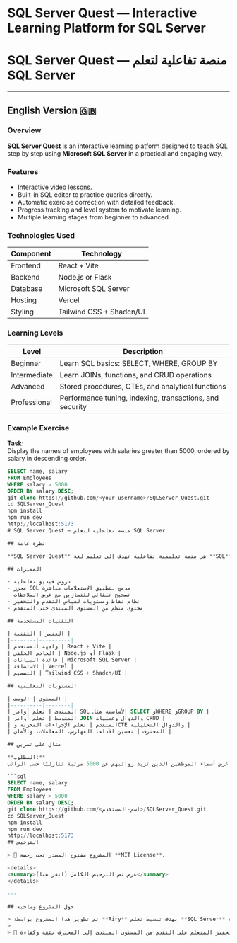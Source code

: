 # SQL Server Quest — Interactive Learning Platform for SQL Server
# SQL Server Quest — منصة تفاعلية لتعلم SQL Server

---

## English Version 🇬🇧

### Overview

**SQL Server Quest** is an interactive learning platform designed to teach SQL step by step using **Microsoft SQL Server** in a practical and engaging way.

### Features

- Interactive video lessons.  
- Built-in SQL editor to practice queries directly.  
- Automatic exercise correction with detailed feedback.  
- Progress tracking and level system to motivate learning.  
- Multiple learning stages from beginner to advanced.

### Technologies Used

| Component | Technology |
|------------|-------------|
| Frontend | React + Vite |
| Backend | Node.js or Flask |
| Database | Microsoft SQL Server |
| Hosting | Vercel |
| Styling | Tailwind CSS + Shadcn/UI |

### Learning Levels

| Level | Description |
|--------|--------------|
| Beginner | Learn SQL basics: SELECT, WHERE, GROUP BY |
| Intermediate | Learn JOINs, functions, and CRUD operations |
| Advanced | Stored procedures, CTEs, and analytical functions |
| Professional | Performance tuning, indexing, transactions, and security |

### Example Exercise

**Task:**  
Display the names of employees with salaries greater than 5000, ordered by salary in descending order.

```sql
SELECT name, salary
FROM Employees
WHERE salary > 5000
ORDER BY salary DESC;
git clone https://github.com/<your-username>/SQLServer_Quest.git
cd SQLServer_Quest
npm install
npm run dev
http://localhost:5173
# SQL Server Quest — منصة تفاعلية لتعلم SQL Server

## نظرة عامة

**SQL Server Quest** هي منصة تعليمية تفاعلية تهدف إلى تعليم لغة **SQL** خطوة بخطوة باستخدام **Microsoft SQL Server** بطريقة عملية ومنظمة.

## المميزات

- دروس فيديو تفاعلية  
- محرر SQL مدمج لتطبيق الاستعلامات مباشرة  
- تصحيح تلقائي للتمارين مع عرض الملاحظات  
- نظام نقاط ومستويات لقياس التقدم والتحفيز  
- محتوى منظم من المستوى المبتدئ حتى المتقدم  

## التقنيات المستخدمة

| العنصر | التقنية |
|--------|----------|
| واجهة المستخدم | React + Vite |
| الخادم الخلفي | Node.js أو Flask |
| قاعدة البيانات | Microsoft SQL Server |
| الاستضافة | Vercel |
| التصميم | Tailwind CSS + Shadcn/UI |

## المستويات التعليمية

| المستوى | الوصف |
|----------|--------|
| المبتدئ | تعلم أوامر SQL الأساسية مثل SELECT وWHERE وGROUP BY |
| المتوسط | تعلم أوامر JOIN والدوال وعمليات CRUD |
| المتقدم | تعلم الإجراءات المخزنة وCTE والدوال التحليلية |
| المحترف | تحسين الأداء، الفهارس، المعاملات، والأمان |

## مثال على تمرين

**المطلوب:**  
اعرض أسماء الموظفين الذين تزيد رواتبهم عن 5000 مرتبة تنازليًا حسب الراتب.

```sql
SELECT name, salary
FROM Employees
WHERE salary > 5000
ORDER BY salary DESC;
git clone https://github.com/<اسم-المستخدم>/SQLServer_Quest.git
cd SQLServer_Quest
npm install
npm run dev
http://localhost:5173
## الترخيص

> 🧾 المشروع مفتوح المصدر تحت رخصة **MIT License**.

<details>
<summary>عرض نص الترخيص الكامل (انقر هنا)</summary>
</details>

---

## حول المشروع وصاحبه

> تم تطوير هذا المشروع بواسطة **Riry** بهدف تبسيط تعلم **SQL Server** بطريقة عملية وتفاعلية تساعد المتعلمين على التطبيق المباشر خطوة بخطوة.  
>  
> 🎯 يهدف المشروع إلى خلق بيئة تعليمية ممتعة تشجع على الاستمرار، وتحفيز المتعلم على التقدم من المستوى المبتدئ إلى المحترف بثقة وكفاءة.
